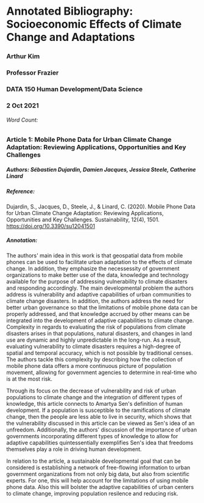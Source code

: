 # Annotated Bibliography: Socioeconomic Effects of Climate Change and Adaptations

### Arthur Kim
### Professor Frazier
### DATA 150 Human Development/Data Science
### 2 Oct 2021

###### Word Count:

### Article 1: Mobile Phone Data for Urban Climate Change Adaptation: Reviewing Applications, Opportunities and Key Challenges
##### Authors: Sébastien Dujardin, Damien Jacques, Jessica Steele, Catherine Linard
##### Reference:
Dujardin, S., Jacques, D., Steele, J., & Linard, C. (2020). Mobile Phone Data for Urban Climate Change Adaptation: Reviewing Applications, Opportunities and Key Challenges. Sustainability, 12(4), 1501. https://doi.org/10.3390/su12041501

##### Annotation:
The authors' main idea in this work is that geospatial data from mobile phones can be used to facilitate urban adaptation to the effects of climate change.  In addition, they emphasize the necessessity of government organizations to make better use of the data, knowledge and technology available for the purpose of addressing vulnerability to climate disasters and responding accordingly.  The main developmental problem the authors address is vulnerability and adaptive capabilities of urban communities to climate change disasters.  In addition, the authors address the need for better urban governance so that the limitations of mobile phone data can be properly addressed, and that knowledge accrued by other means can be integrated into the development of adaptive capabilities to climate change.  Complexity in regards to evaluating the risk of populations from climate disasters arises in that populations, natural disasters, and changes in land use are dynamic and highly unpredictable in the long-run.  As a result, evaluating vulnerability to climate disasters requires a high-degree of spatial and temporal accuracy, which is not possible by traditional censes.  The authors tackle this complexity by describing how the collection of mobile phone data offers a more continuous picture of population movement, allowing for government agencies to determine in real-time who is at the most risk.

Through its focus on the decrease of vulnerability and risk of urban populations to climate change and the integration of different types of knowledge, this article connects to Amartya Sen's definition of human development.  If a population is susceptible to the ramifications of climate change, then the people are less able to live in security, which shows that the vulnerability discussed in this article can be viewed as Sen's idea of an unfreedom.  Additionally, the authors' discussion of the importance of urban governments incorporating different types of knowledge to allow for adaptive capabilities quintessentially exemplifies Sen's idea that freedoms themselves play a role in driving human development.  

In relation to the article, a sustainable developmental goal that can be considered is establishing a network of free-flowing information to urban government organizations from not only big data, but also from scientific experts. For one, this will help account for the limitations of using mobile phone data. Also this will bolster the adaptive capabilities of urban centers to climate change, improving population resilence and reducing risk.  
